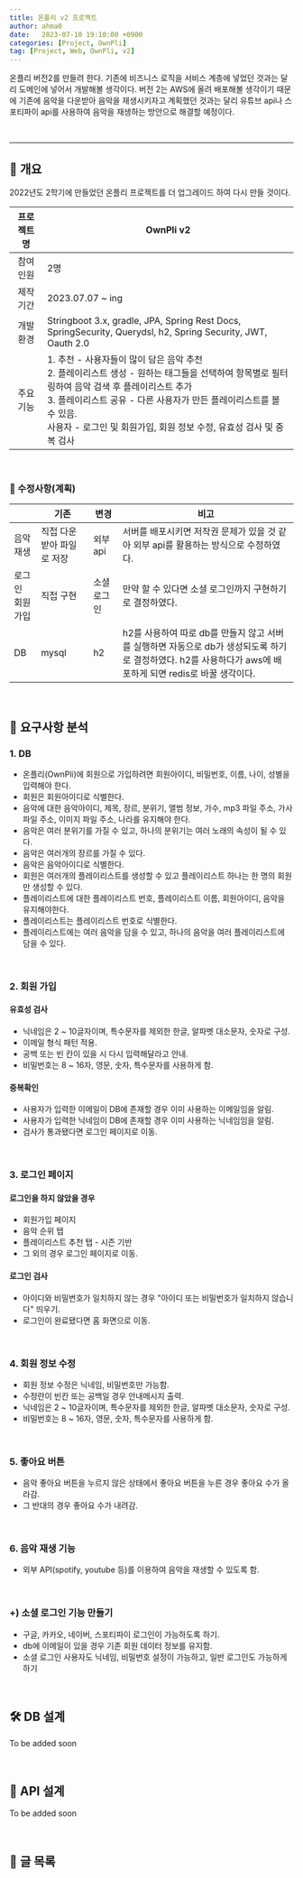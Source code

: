 ```yaml
---
title: 온플리 v2 프로젝트
author: ahma0
date:   2023-07-10 19:10:00 +0900
categories: [Project, OwnPli]
tag: [Project, Web, OwnPli, v2]
---
```


온플리 버전2를 만들려 한다. 기존에 비즈니스 로직을 서비스 계층에 넣었던 것과는 달리 도메인에 넣어서 개발해볼 생각이다. 버전 2는 AWS에 올려 배포해볼 생각이기 때문에 기존에 음악을 다운받아 음악을 재생시키자고 계획했던 것과는 달리 유튜브 api나 스포티파이 api를 사용하여 음악을 재생하는 방안으로 해결할 예정이다. 

<br>

<hr>

## 📌 개요

2022년도 2학기에 만들었던 온플리 프로젝트를 더 업그레이드 하여 다시 만들 것이다.

| 프로젝트 명 | OwnPli v2 |
| :---: | --- |
| 참여 인원 | 2명 |
| 제작 기간 | 2023.07.07 ~ ing |
| 개발 환경 | Stringboot 3.x, gradle, JPA, Spring Rest Docs, SpringSecurity, Querydsl, h2, Spring Security, JWT, Oauth 2.0 |
| 주요 기능 | 1. 추천 - 사용자들이 많이 담은 음악 추천<br> 2. 플레이리스트 생성 - 원하는 태그들을 선택하여 항목별로 필터링하여 음악 검색 후 플레이리스트 추가 <br> 3. 플레이리스트 공유 - 다른 사용자가 만든 플레이리스트를 볼 수 있음. <br> 사용자 - 로그인 및 회원가입, 회원 정보 수정, 유효성 검사 및 중복 검사 |

<br>

### 📎 수정사항(계획)

| | 기존 | 변경 | 비고 |
| --- | --- | --- | --- |
| 음악 재생 | 직접 다운받아 파일로 저장 | 외부 api | 서버를 배포시키면 저작권 문제가 있을 것 같아 외부 api를 활용하는 방식으로 수정하였다. |
| 로그인 <br> 회원가입 | 직접 구현 | 소셜 로그인 | 만약 할 수 있다면 소셜 로그인까지 구현하기로 결정하였다. |
| DB | mysql | h2 | h2를 사용하여 따로 db를 만들지 않고 서버를 실행하면 자동으로 db가 생성되도록 하기로 결정하였다. h2를 사용하다가 aws에 배포하게 되면 redis로 바꿀 생각이다. |

<br>

## 🔖 요구사항 분석

### 1. DB

- 온플리(OwnPli)에 회원으로 가입하려면 회원아이디, 비밀번호, 이름, 나이, 성별을 입력해야 한다.
- 회원은 회원아이디로 식별한다.
- 음악에 대한 음악아이디, 제목, 장르, 분위기, 앨범 정보, 가수, mp3 파일 주소, 가사 파일 주소, 이미지 파일 주소, 나라를 유지해야 한다.
- 음악은 여러 분위기를 가질 수 있고, 하나의 분위기는 여러 노래의 속성이 될 수 있다.
- 음악은 여러개의 장르를 가질 수 있다.
- 음악은 음악아이디로 식별한다.
- 회원은 여러개의 플레이리스트를 생성할 수 있고 플레이리스트 하나는 한 명의 회원만 생성할 수 있다.
- 플레이리스트에 대한 플레이리스트 번호, 플레이리스트 이름, 회원아이디, 음악을 유지해야한다.
- 플레이리스트는 플레이리스트 번호로 식별한다.
- 플레이리스트에는 여러 음악을 담을 수 있고, 하나의 음악을 여러 플레이리스트에 담을 수 있다.

<br>

### 2. 회원 가입

#### 유효성 검사

- 닉네임은 2 ~ 10글자이며, 특수문자를 제외한 한글, 알파벳 대소문자, 숫자로 구성.
- 이메일 형식 패턴 적용.
- 공백 또는 빈 칸이 있을 시 다시 입력해달라고 안내.
- 비밀번호는 8 ~ 16자, 영문, 숫자, 특수문자를 사용하게 함.


#### 중복확인

- 사용자가 입력한 이메일이 DB에 존재할 경우 이미 사용하는 이메일임을 알림.
- 사용자가 입력한 닉네임이 DB에 존재할 경우 이미 사용하는 닉네임임을 알림.
- 검사가 통과됐다면 로그인 페이지로 이동.

<br>

### 3. 로그인 페이지

#### 로그인을 하지 않았을 경우

- 회원가입 페이지
- 음악 순위 탭
- 플레이리스트 추천 탭 - 시즌 기반
- 그 외의 경우 로그인 페이지로 이동.

#### 로그인 검사

- 아이디와 비밀번호가 일치하지 않는 경우 "아이디 또는 비밀번호가 일치하지 않습니다" 띄우기.
- 로그인이 완료됐다면 홈 화면으로 이동.

<br>

### 4. 회원 정보 수정

- 회원 정보 수정은 닉네임, 비밀번호만 가능함.
- 수정란이 빈칸 또는 공백일 경우 안내메시지 출력.
- 닉네임은 2 ~ 10글자이며, 특수문자를 제외한 한글, 알파벳 대소문자, 숫자로 구성.
- 비밀번호는 8 ~ 16자, 영문, 숫자, 특수문자를 사용하게 함.

<br>

### 5. 좋아요 버튼

- 음악 좋아요 버튼을 누르지 않은 상태에서 좋아요 버튼을 누른 경우 좋아요 수가 올라감.
- 그 반대의 경우 좋아요 수가 내려감.

<br>

### 6. 음악 재생 기능

- 외부 API(spotify, youtube 등)를 이용하여 음악을 재생할 수 있도록 함.

<br>

### +) 소셜 로그인 기능 만들기

- 구글, 카카오, 네이버, 스포티파이 로그인이 가능하도록 하기.
- db에 이메일이 있을 경우 기존 회원 데이터 정보를 유지함.
- 소셜 로그인 사용자도 닉네임, 비밀번호 설정이 가능하고, 일반 로그인도 가능하게 하기

<br>

## 🛠️ DB 설계

<!-- db 스키마 올리기 -->

To be added soon

<br>

## 🔎 API 설계

<!-- 회원, 음악, 플레이리스트 등의 api -->

To be added soon

<br>

## 🥑 글 목록

